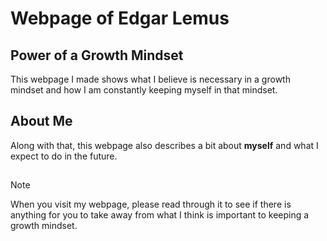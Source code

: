 # Webpage of Edgar Lemus

## Power of a Growth Mindset

This webpage I made shows what I believe is necessary in a growth mindset and how I am constantly keeping myself in that mindset. 

## About Me

Along with that, this webpage also describes a bit about **myself** and what I expect to do in the future. 

## 


> [!NOTE]
> When you visit my webpage, please read through it to see if there is anything for you to take away from what I think is important to keeping a growth mindset.
